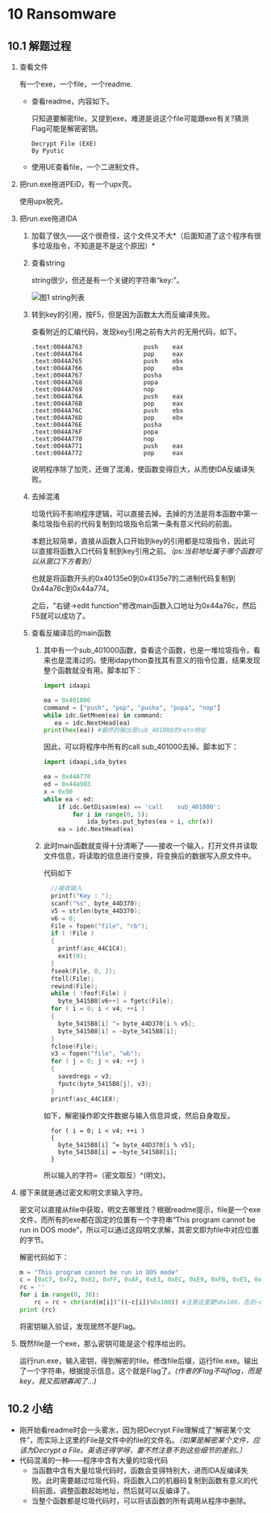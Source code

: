 # 10 Ransomware

## 10.1 解题过程

1. 查看文件

   有一个exe，一个file，一个readme.

   * 查看readme，内容如下。

     只知道要解密file，又提到exe，难道是说这个file可能跟exe有关?猜测Flag可能是解密密钥。

     ```
     Decrypt File (EXE)
     By Pyutic
     ```

   * 使用UE查看file，一个二进制文件。

2. 把run.exe拖进PEiD，有一个upx壳。

   使用upx脱壳。

3. 把run.exe拖进IDA

   1. 加载了很久——这个很奇怪，这个文件又不大*（后面知道了这个程序有很多垃圾指令，不知道是不是这个原因）*

   2. 查看string

      string很少，但还是有一个关键的字符串“key:”。

      ![图1 string列表](https://chrishuppor.github.io/image/Snipaste_2019-05-14_11-06-25.PNG)

   3. 转到key的引用，按F5，但是因为函数太大而反编译失败。

      查看附近的汇编代码，发现key引用之前有大片的无用代码，如下。

      ```
      .text:0044A763                 push    eax
      .text:0044A764                 pop     eax
      .text:0044A765                 push    ebx
      .text:0044A766                 pop     ebx
      .text:0044A767                 pusha
      .text:0044A768                 popa
      .text:0044A769                 nop
      .text:0044A76A                 push    eax
      .text:0044A76B                 pop     eax
      .text:0044A76C                 push    ebx
      .text:0044A76D                 pop     ebx
      .text:0044A76E                 pusha
      .text:0044A76F                 popa
      .text:0044A770                 nop
      .text:0044A771                 push    eax
      .text:0044A772                 pop     eax
      ```

      说明程序除了加壳，还做了混淆，使函数变得巨大，从而使IDA反编译失败。

   4. 去掉混淆

      垃圾代码不影响程序逻辑，可以直接去掉。去掉的方法是将本函数中第一条垃圾指令前的代码复制到垃圾指令后第一条有意义代码的前面。

      本题比较简单，直接从函数入口开始到key的引用都是垃圾指令，因此可以直接将函数入口代码复制到key引用之前。*（ps:当前地址属于哪个函数可以从窗口下方看到）*

      也就是将函数开头的0x40135e0到0x4135e7的二进制代码复制到0x44a76c到0x44a774。

      之后，"右键->edit function"修改main函数入口地址为0x44a76c，然后F5就可以成功了。

   5. 查看反编译后的main函数

      1. 其中有一个sub_401000函数，查看这个函数，也是一堆垃圾指令，看来也是混淆过的。使用idapython查找其有意义的指令位置，结果发现整个函数就没有用。脚本如下：

         ```python
         import idaapi
         
         ea = 0x401006
         command = ["push", "pop", "pusha", "popa", "nop"]
         while idc.GetMnem(ea) in command:
         	ea = idc.NextHead(ea)
         print(hex(ea)) #最终的输出是sub_401000的retn地址
         ```

         因此，可以将程序中所有的call sub_401000去掉。脚本如下：

         ```python
         import idaapi,ida_bytes
         
         ea = 0x44A770
         ed = 0x44a983
         x = 0x90
         while ea < ed:
             if idc.GetDisasm(ea) == 'call    sub_401000':
                 for i in range(0, 5):
                     ida_bytes.put_bytes(ea + i, chr(x))
             ea = idc.NextHead(ea)
         ```

      2. 此时main函数就变得十分清晰了——接收一个输入，打开文件并读取文件信息，将读取的信息进行变换，将变换后的数据写入原文件中。

         代码如下

         ```c
           //接收输入
           printf("Key : ");
           scanf("%s", byte_44D370);
           v5 = strlen(byte_44D370);
           v6 = 0;
           File = fopen("file", "rb");
           if ( !File )
           {
             printf(asc_44C1C4);
             exit(0);
           }
           fseek(File, 0, 2);
           ftell(File);
           rewind(File);
           while ( !feof(File) )
             byte_5415B8[v6++] = fgetc(File);
           for ( i = 0; i < v4; ++i )
           {
             byte_5415B8[i] ^= byte_44D370[i % v5];
             byte_5415B8[i] = ~byte_5415B8[i];
           }
           fclose(File);
           v3 = fopen("file", "wb");
           for ( j = 0; j < v4; ++j )
           {
             savedregs = v3;
             fputc(byte_5415B8[j], v3);
           }
           printf(asc_44C1E8);
         ```

         如下，解密操作即文件数据与输入信息异或，然后自身取反。

         ```
           for ( i = 0; i < v4; ++i )
           {
             byte_5415B8[i] ^= byte_44D370[i % v5];
             byte_5415B8[i] = ~byte_5415B8[i];
           }
         ```

         所以输入的字符=（密文取反）^(明文)。

4. 接下来就是通过密文和明文求输入字符。

   密文可以直接从file中获取，明文去哪里找？根据readme提示，file是一个exe文件，而所有的exe都在固定的位置有一个字符串“This program cannot be run in DOS mode”，所以可以通过这段明文求解，其密文即为file中对应位置的字节。

   解密代码如下：

   ```python
   m = "This program cannot be run in DOS mode"
   c = [0xC7, 0xF2, 0xE2, 0xFF, 0xAF, 0xE3, 0xEC, 0xE9, 0xFB, 0xE5, 0xFB, 0xE1, 0xAC, 0xF0, 0xFB, 0xE5, 0xE2, 0xE0, 0xE7, 0xBE, 0xE4, 0xF9, 0xB7, 0xE8, 0xF9, 0xE2, 0xB3, 0xF3, 0xE5, 0xAC, 0xCB, 0xDC, 0xCD, 0xA6, 0xF1, 0xF8, 0xFE, 0xe9]
   rc = ''
   for i in range(0, 38):
       rc = rc + chr(ord(m[i])^((~c[i])%0x100)) #注意这里要%0x100，否则~c[i]大小会超过1B
   print (rc)
   ```

   将密钥输入验证，发现居然不是Flag。

5. 既然file是一个exe，那么密钥可能是这个程序给出的。

   运行run.exe，输入密钥，得到解密的file。修改file后缀，运行file.exe。输出了一个字符串，根据提示信息，这个就是Flag了。*(作者的Flag不叫flag，而是key，我又孤陋寡闻了...)*

## 10.2 小结

* 刚开始看readme时会一头雾水，因为把Decrypt File理解成了“解密某个文件”，而实际上这里的File是文件中的file的文件名。*（如果是解密某个文件，应该为Decrypt a File。英语还得学呀，要不然注意不到这些细节的差别。）*
* 代码混淆的一种——程序中含有大量的垃圾代码
  * 当函数中含有大量垃圾代码时，函数会变得特别大，进而IDA反编译失败。此时需要越过垃圾代码，将函数入口的机器码复制到函数有意义的代码前面，调整函数起始地址，然后就可以反编译了。
  * 当整个函数都是垃圾代码时，可以将该函数的所有调用从程序中删除。

